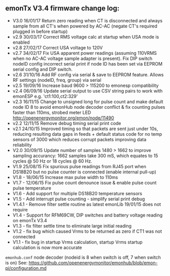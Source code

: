 ## emonTx V3.4 firmware change log:

- V3.0   16/01/17 Return zero reading when CT is disconnected and always sample from all CT's when powered by AC-AC (negate CT's required plugged in before startup)
- v2.9   30/03/17 Correct RMS voltage calc at startup when USA mode is enabled
- v2.8   27/02/17 Correct USA voltage to 120V
- v2.7   34/02/17 Fix USA apparent power readings (assuming 110VRMS when no AC-AC voltage sample adapter is present). Fix DIP switch nodeID config incorrect serial print if node ID has been set via EEPROM serial config and DIP switch.
- v2.6   31/10/16 Add RF config via serial & save to EEPROM feature. Allows RF settings (nodeID, freq, group) via serial
- v2.5   19/09/16 Increase baud 9600 > 115200 to emonesp compatibility
- v2.4   06/09/16 Update serial output to use CSV string pairs to work with emonESP e.g. 'ct1:100,ct2:329'
- v2.3   16/11/15 Change to unsigned long for pulse count and make default node ID 8 to avoid emonHub node decoder conflict & fix counting pulses faster than 110ms, strobed meter LED http://openenergymonitor.org/emon/node/11490
- v2.2   12/11/15 Remove debug timing serial print code
- v2.1   24/10/15 Improved timing so that packets are sent just under 10s, reducing resulting data gaps in feeds + default status code for no temp sensors of 3000 which reduces corrupt packets improving data reliability
- V2.0   30/09/15 Update number of samples 1480 > 1662 to improve sampling accurancy: 1662 samples take 300 mS, which equates to 15 cycles @ 50 Hz or 18 cycles @ 60 Hz.
- V1.9   25/08/15 Fix spurious pulse readings from RJ45 port when DS18B20 but no pulse counter is connected (enable internal pull-up)
- V1.8 - 18/06/15 Increase max pulse width to 110ms
- V1.7 - 12/06/15 Fix pulse count denounce issue & enable pulse count pulse temperature
- V1.6 - Add support for multiple DS18B20 temperature sensors
- V1.5 - Add interrupt pulse counting - simplify serial print debug
- V1.4.1 - Remove filter settle routine as latest emonLib 19/01/15 does not require
- V1.4 - Support for RFM69CW, DIP switches and battery voltage reading on emonTx V3.4
- V1.3 - fix filter settle time to eliminate large initial reading
- V1.2 - fix bug which caused Vrms to be returned as zero if CT1 was not connected
- V1.1 - fix bug in startup Vrms calculation, startup Vrms startup calculation is now more accurate

`emonhub.conf` node decoder (nodeid is 8 when switch is off, 7 when switch is on)
See: https://github.com/openenergymonitor/emonhub/blob/emon-pi/configuration.md
